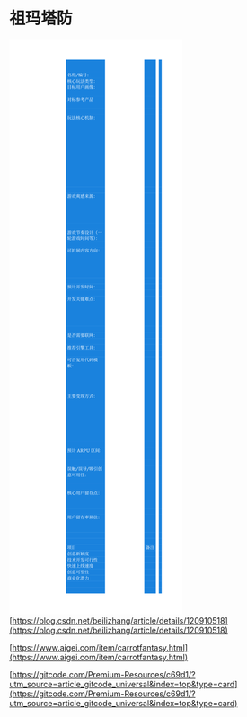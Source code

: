 # 祖玛塔防
![table-id-8](../assets_book/table-id-8.svg)
[https://blog.csdn.net/beilizhang/article/details/120910518](https://blog.csdn.net/beilizhang/article/details/120910518)

[https://www.aigei.com/item/carrotfantasy.html](https://www.aigei.com/item/carrotfantasy.html)

[https://gitcode.com/Premium-Resources/c69d1/?utm_source=article_gitcode_universal&index=top&type=card](https://gitcode.com/Premium-Resources/c69d1/?utm_source=article_gitcode_universal&index=top&type=card)